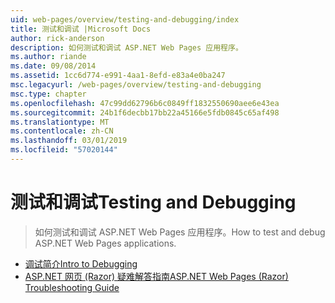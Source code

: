 ```yaml
---
uid: web-pages/overview/testing-and-debugging/index
title: 测试和调试 |Microsoft Docs
author: rick-anderson
description: 如何测试和调试 ASP.NET Web Pages 应用程序。
ms.author: riande
ms.date: 09/08/2014
ms.assetid: 1cc6d774-e991-4aa1-8efd-e83a4e0ba247
msc.legacyurl: /web-pages/overview/testing-and-debugging
msc.type: chapter
ms.openlocfilehash: 47c99dd62796b6c0849ff1832550690aee6e43ea
ms.sourcegitcommit: 24b1f6decbb17bb22a45166e5fdb0845c65af498
ms.translationtype: MT
ms.contentlocale: zh-CN
ms.lasthandoff: 03/01/2019
ms.locfileid: "57020144"
---
```

<a name="testing-and-debugging"></a><span data-ttu-id="d544e-103">测试和调试</span><span class="sxs-lookup"><span data-stu-id="d544e-103">Testing and Debugging</span></span>
====================
> <span data-ttu-id="d544e-104">如何测试和调试 ASP.NET Web Pages 应用程序。</span><span class="sxs-lookup"><span data-stu-id="d544e-104">How to test and debug ASP.NET Web Pages applications.</span></span>


- [<span data-ttu-id="d544e-105">调试简介</span><span class="sxs-lookup"><span data-stu-id="d544e-105">Intro to Debugging</span></span>](introduction-to-debugging.md)
- [<span data-ttu-id="d544e-106">ASP.NET 网页 (Razor) 疑难解答指南</span><span class="sxs-lookup"><span data-stu-id="d544e-106">ASP.NET Web Pages (Razor) Troubleshooting Guide</span></span>](aspnet-web-pages-razor-troubleshooting-guide.md)
